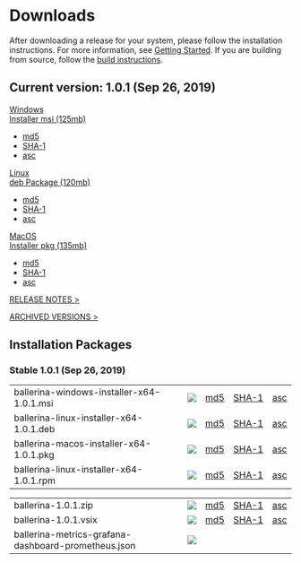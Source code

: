 <link rel="stylesheet" href="/css/download-page.css"></link>
<script src="/js/download-page.js"></script>
<div class="row cBallerina-io-Gray-row">
    <div class="container">
        <div class="row">
            <div class="col-xs-12 col-sm-12 col-md-6 col-lg-6 cDownloadsHeader">
                <h1>Downloads</h1>
                <p>
                    After downloading a release for your system, please follow the installation instructions. For more information, see <a href="https://ballerina.io/learn/getting-started/#installing-ballerina">Getting Started</a>. If you are building from source, follow the <a href="https://github.com/ballerina-platform/ballerina-lang/blob/master/README.md#install-from-source">build instructions</a>.
                </p>
            </div>
        </div>
        <div class="row">
            <div class="col-xs-12 col-sm-12 col-md-12 col-lg-12 cDownloadsHeader">       
                <div class="cFeaturedVersion">
                    <h2>Current version: <span id="versionInfo">1.0.1 (Sep 26, 2019)</span></h2>
                </div>
            </div>
        </div>
        <div class="clearfix"></div>
        <div class="row cDownloads">
            <div class="col-xs-12 col-sm-12 col-md-4 col-lg-4 cDownloadLeft">
                <a id="packWindows" href="https://product-dist.ballerina.io/downloads/1.0.1/ballerina-windows-installer-x64-1.0.1.msi" class="cDownload" data-download="downloads" data-pack="ballerina-windows-installer-x64-1.0.1.msi">
                    <div>Windows</div>
                    <div class="cSize">Installer msi <span id="packWindowsName">(125mb)</span></div>
                </a>
                <ul class="cDiwnloadSubLinks">
                    <li><a id="packWindowsMd5" href="https://product-dist.ballerina.io/downloads/1.0.1/ballerina-windows-installer-x64-1.0.1.msi.md5">md5</a></li>
                    <li><a id="packWindowsSha1" href="https://product-dist.ballerina.io/downloads/1.0.1/ballerina-windows-installer-x64-1.0.1.msi.sha1">SHA-1</a></li>
                    <li><a id="packWindowsAsc" href="https://product-dist.ballerina.io/downloads/1.0.1/ballerina-windows-installer-x64-1.0.1.msi.asc">asc</a></li>
                </ul>
            </div>
            <div class="col-xs-12 col-sm-12 col-md-4 col-lg-4 cDownloadMiddle">
                <a id="packLinux" href="https://product-dist.ballerina.io/downloads/1.0.1/ballerina-linux-installer-x64-1.0.1.deb" class="cDownload" data-download="downloads" data-pack="ballerina-linux-installer-x64-1.0.1.deb">
                    <div>Linux</div>
                    <div class="cSize">deb Package <span id="packLinuxName">(120mb)</span></div>
                </a>
                <ul class="cDiwnloadSubLinks">
                    <li><a id="packLinuxMd5" href="https://product-dist.ballerina.io/downloads/1.0.1/ballerina-linux-installer-x64-1.0.1.deb.md5">md5</a></li>
                    <li><a id="packLinuxSha1" href="https://product-dist.ballerina.io/downloads/1.0.1/ballerina-linux-installer-x64-1.0.1.deb.sha1">SHA-1</a></li>
                    <li><a id="packLinuxAsc" href="https://product-dist.ballerina.io/downloads/1.0.1/ballerina-linux-installer-x64-1.0.1.deb.asc">asc</a></li>
                </ul>
            </div>
            <div class="col-xs-12 col-sm-12 col-md-4 col-lg-4 cDownloadMiddle">
                <a id="packMac" href="https://product-dist.ballerina.io/downloads/1.0.1/ballerina-macos-installer-x64-1.0.1.pkg" class="cDownload" data-download="downloads" data-pack="ballerina-macos-installer-x64-1.0.1.pkg">
                    <div>MacOS</div>
                    <div class="cSize">Installer pkg <span id="packMacName">(135mb)</span></div>
                </a>
                <ul class="cDiwnloadSubLinks">
                    <li><a id="packMacMd5" href="https://product-dist.ballerina.io/downloads/1.0.1/ballerina-macos-installer-x64-1.0.1.pkg.md5">md5</a></li>
                    <li><a id="packMacSha1" href="https://product-dist.ballerina.io/downloads/1.0.1/ballerina-macos-installer-x64-1.0.1.pkg.sha1">SHA-1</a></li>
                    <li><a id="packMacAsc" href="https://product-dist.ballerina.io/downloads/1.0.1/ballerina-macos-installer-x64-1.0.1.pkg.asc">asc</a></li>
                </ul>
            </div>
        </div>
        <div class="col-xs-12 col-sm-16 col-md-12 col-lg-12">
            <div class="cReleaseNotes">
                <p><a href="/downloads/release-notes">RELEASE NOTES ></a></p>
            </div>
            <div class="cReleaseNotes">
                <p><a href="/downloads/archived">ARCHIVED VERSIONS ></a></p>
            </div>
        </div>
        <div class="col-xs-12 col-sm-16 col-md-12 col-lg-12">
            <div class="cStandaloneInstallers">
                <h2>Installation Packages</h2>
                <div class="cInstallers">
                    <h3 class="release-version">Stable <span id="stableInfo">1.0.1 (Sep 26, 2019)</span></h3>
                    <div class="col-xs-12 col-sm-16 col-md-6 col-lg-6 cLeftTable">
                        <div class="insPackages0container">
                            <table id="insPackages0"><tr><td style="width: 96%">ballerina-windows-installer-x64-1.0.1.msi</td><td style="width: 1%; white-space: nowrap;"><a href="https://product-dist.ballerina.io/downloads/1.0.1/ballerina-windows-installer-x64-1.0.1.msi" class="cDownloadLinkIcon" data-download="downloads" data-pack="ballerina-windows-installer-x64-1.0.1.msi"><img src="../img/download-bg-green-fill.svg"></a></td><td style="width: 1%; white-space: nowrap;"><a href="https://product-dist.ballerina.io/downloads/1.0.1/ballerina-windows-installer-x64-1.0.1.msi.md5">md5</a></td><td style="width: 1%; white-space: nowrap;"><a href="https://product-dist.ballerina.io/downloads/1.0.1/ballerina-windows-installer-x64-1.0.1.msi.sha1">SHA-1</a></td><td style="width: 1%; white-space: nowrap;"><a href="https://product-dist.ballerina.io/downloads/1.0.1/ballerina-windows-installer-x64-1.0.1.msi.asc">asc</a></td></tr><tr><td style="width: 96%">ballerina-linux-installer-x64-1.0.1.deb</td><td style="width: 1%; white-space: nowrap;"><a href="https://product-dist.ballerina.io/downloads/1.0.1/ballerina-linux-installer-x64-1.0.1.deb" class="cDownloadLinkIcon" data-download="downloads" data-pack="ballerina-linux-installer-x64-1.0.1.deb"><img src="../img/download-bg-green-fill.svg"></a></td><td style="width: 1%; white-space: nowrap;"><a href="https://product-dist.ballerina.io/downloads/1.0.1/ballerina-linux-installer-x64-1.0.1.deb.md5">md5</a></td><td style="width: 1%; white-space: nowrap;"><a href="https://product-dist.ballerina.io/downloads/1.0.1/ballerina-linux-installer-x64-1.0.1.deb.sha1">SHA-1</a></td><td style="width: 1%; white-space: nowrap;"><a href="https://product-dist.ballerina.io/downloads/1.0.1/ballerina-linux-installer-x64-1.0.1.deb.asc">asc</a></td></tr>
                            <tr><td style="width: 96%">ballerina-macos-installer-x64-1.0.1.pkg</td><td style="width: 1%; white-space: nowrap;"><a href="https://product-dist.ballerina.io/downloads/1.0.1/ballerina-macos-installer-x64-1.0.1.pkg" class="cDownloadLinkIcon" data-download="downloads" data-pack="ballerina-macos-installer-x64-1.0.1.pkg"><img src="../img/download-bg-green-fill.svg"></a></td><td style="width: 1%; white-space: nowrap;"><a href="https://product-dist.ballerina.io/downloads/1.0.1/ballerina-macos-installer-x64-1.0.1.pkg.md5">md5</a></td><td style="width: 1%; white-space: nowrap;"><a href="https://product-dist.ballerina.io/downloads/1.0.1/ballerina-macos-installer-x64-1.0.1.pkg.sha1">SHA-1</a></td><td style="width: 1%; white-space: nowrap;"><a href="https://product-dist.ballerina.io/downloads/1.0.1/ballerina-macos-installer-x64-1.0.1.pkg.asc">asc</a></td></tr>
                            <tr><td style="width: 96%">ballerina-linux-installer-x64-1.0.1.rpm</td><td style="width: 1%; white-space: nowrap;"><a href="https://product-dist.ballerina.io/downloads/1.0.1/ballerina-linux-installer-x64-1.0.1.rpm" class="cDownloadLinkIcon" data-download="downloads" data-pack="ballerina-linux-installer-x64-1.0.1.rpm"><img src="../img/download-bg-green-fill.svg"></a></td><td style="width: 1%; white-space: nowrap;"><a href="https://product-dist.ballerina.io/downloads/1.0.1/ballerina-linux-installer-x64-1.0.1.rpm.md5">md5</a></td><td style="width: 1%; white-space: nowrap;"><a href="https://product-dist.ballerina.io/downloads/1.0.1/ballerina-linux-installer-x64-1.0.1.rpm.sha1">SHA-1</a></td><td style="width: 1%; white-space: nowrap;"><a href="https://product-dist.ballerina.io/downloads/1.0.1/ballerina-linux-installer-x64-1.0.1.rpm.asc">asc</a></td></tr>
                            </table>
                        </div>
                    </div>
                    <div class="col-xs-12 col-sm-16 col-md-6 col-lg-6 cRightTable">
                        <div class="insPackages1container">
                            <table id="insPackages1">
                            <tr><td style="width: 96%">ballerina-1.0.1.zip</td><td style="width: 1%; white-space: nowrap;"><a href="https://product-dist.ballerina.io/downloads/1.0.1/ballerina-1.0.1.zip" class="cDownloadLinkIcon" data-download="downloads" data-pack="ballerina-1.0.1.zip"><img src="../img/download-bg-green-fill.svg"></a></td><td style="width: 1%; white-space: nowrap;"><a href="https://product-dist.ballerina.io/downloads/1.0.1/ballerina-1.0.1.zip.md5">md5</a></td><td style="width: 1%; white-space: nowrap;"><a href="https://product-dist.ballerina.io/downloads/1.0.1/ballerina-1.0.1.zip.sha1">SHA-1</a></td><td style="width: 1%; white-space: nowrap;"><a href="https://product-dist.ballerina.io/downloads/1.0.1/ballerina-1.0.1.zip.asc">asc</a></td></tr>
                            <tr><td style="width: 96%">ballerina-1.0.1.vsix</td><td style="width: 1%; white-space: nowrap;"><a href="https://product-dist.ballerina.io/downloads/1.0.1/ballerina-1.0.1.vsix" class="cDownloadLinkIcon" data-download="downloads" data-pack="ballerina-1.0.1.vsix"><img src="../img/download-bg-green-fill.svg"></a></td><td style="width: 1%; white-space: nowrap;"><a href="https://product-dist.ballerina.io/downloads/1.0.1/ballerina-1.0.1.vsix.md5">md5</a></td><td style="width: 1%; white-space: nowrap;"><a href="https://product-dist.ballerina.io/downloads/1.0.1/ballerina-1.0.1.vsix.sha1">SHA-1</a></td><td style="width: 1%; white-space: nowrap;"><a href="https://product-dist.ballerina.io/downloads/1.0.1/ballerina-1.0.1.vsix.asc">asc</a></td></tr>
                            <tr><td style="width: 96%">ballerina-metrics-grafana-dashboard-prometheus.json</td><td style="width: 1%; white-space: nowrap;"><a href="https://product-dist.ballerina.io/downloads/1.0.1/ballerina-metrics-grafana-dashboard-prometheus.json" class="cDownloadLinkIcon" data-download="downloads" data-pack="ballerina-metrics-grafana-dashboard-prometheus.json-1.0.1"><img src="../img/download-bg-green-fill.svg"></a></td><td style="width: 1%; white-space: nowrap;"></td><td style="width: 1%; white-space: nowrap;"></td><td style="width: 1%; white-space: nowrap;"></td></tr></table>
                        </div>
                    </div>
                    <div class="clearfix"></div>
                    <br>
                    <!--<div id="devPackContainer">
                    <h3 class="release-version">RC <span id="devInfo"></span></h3>
                    <div class="col-xs-12 col-sm-16 col-md-6 col-lg-6 cLeftTable">
                        <div class="devPackages0container">
                            <table id="devPackages0"></table>
                        </div>
                    </div>
                    <div class="col-xs-12 col-sm-16 col-md-6 col-lg-6 cRightTable">
                        <div class="devPackages0container">
                            <table id="devPackages1"></table>
                        </div>
                    </div></div>
                    <div class="clearfix"></div>
                    <br>
                    <div id="nightlyPackContainer">
                    <h3 class="release-version">Nightly <span id="nightlyInfo"></span></h3>
                    <div class="col-xs-12 col-sm-16 col-md-6 col-lg-6 cLeftTable">
                        <div class="nightlyPackages0container">
                            <table id="nightlyPackages0"></table>
                        </div>
                    </div>
                    <div class="col-xs-12 col-sm-16 col-md-6 col-lg-6 cRightTable">
                        <div class="nightlyPackages0container">
                            <table id="nightlyPackages1"></table>
                        </div>
                    </div></div>
                    <div class="clearfix"></div>-->
                </div>
            </div>            
        </div>
    </div>
</div>
